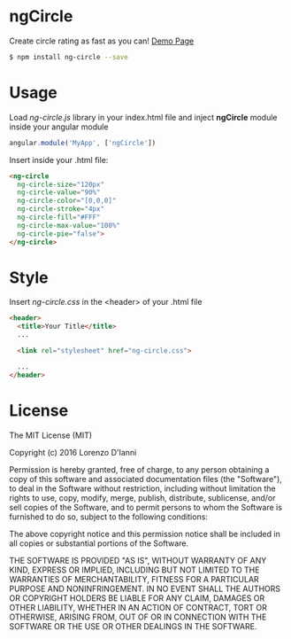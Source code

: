 # ngCircle

Create circle rating as fast as you can! <a href="http://codepen.io/lorenzodianni/full/ZQmKQb/" target="_blank">Demo Page</a>
```sh
$ npm install ng-circle --save
```

# Usage
Load *ng-circle.js* library in your index.html file and inject **ngCircle** module inside your angular module
```javascript
angular.module('MyApp', ['ngCircle'])
```

Insert inside your .html file:
```html
<ng-circle
  ng-circle-size="120px"
  ng-circle-value="90%"
  ng-circle-color="[0,0,0]"
  ng-circle-stroke="4px"
  ng-circle-fill="#FFF"
  ng-circle-max-value="100%"
  ng-circle-pie="false">
</ng-circle>
```

# Style
Insert *ng-circle.css* in the &lt;header&gt; of your .html file
```html
<header>
  <title>Your Title</title>
  ...

  <link rel="stylesheet" href="ng-circle.css">

  ...
</header>
```

# License
The MIT License (MIT)

Copyright (c) 2016 Lorenzo D'Ianni

Permission is hereby granted, free of charge, to any person obtaining a copy
of this software and associated documentation files (the "Software"), to deal
in the Software without restriction, including without limitation the rights
to use, copy, modify, merge, publish, distribute, sublicense, and/or sell
copies of the Software, and to permit persons to whom the Software is
furnished to do so, subject to the following conditions:

The above copyright notice and this permission notice shall be included in all
copies or substantial portions of the Software.

THE SOFTWARE IS PROVIDED "AS IS", WITHOUT WARRANTY OF ANY KIND, EXPRESS OR
IMPLIED, INCLUDING BUT NOT LIMITED TO THE WARRANTIES OF MERCHANTABILITY,
FITNESS FOR A PARTICULAR PURPOSE AND NONINFRINGEMENT. IN NO EVENT SHALL THE
AUTHORS OR COPYRIGHT HOLDERS BE LIABLE FOR ANY CLAIM, DAMAGES OR OTHER
LIABILITY, WHETHER IN AN ACTION OF CONTRACT, TORT OR OTHERWISE, ARISING FROM,
OUT OF OR IN CONNECTION WITH THE SOFTWARE OR THE USE OR OTHER DEALINGS IN THE
SOFTWARE.
